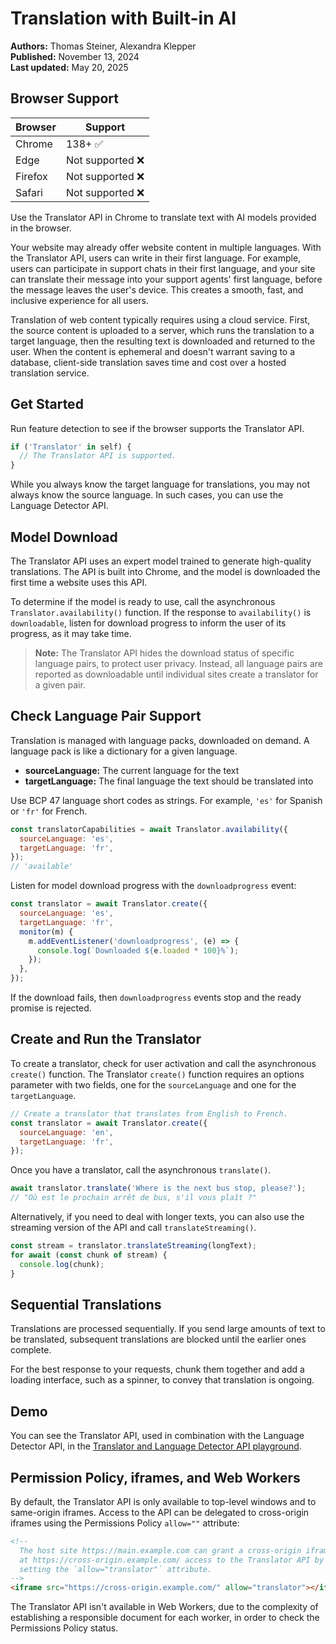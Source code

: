 # Translation with Built-in AI

**Authors:** Thomas Steiner, Alexandra Klepper  
**Published:** November 13, 2024  
**Last updated:** May 20, 2025

## Browser Support

| Browser | Support |
|---------|---------|
| Chrome  | 138+ ✅ |
| Edge    | Not supported ❌ |
| Firefox | Not supported ❌ |
| Safari  | Not supported ❌ |

Use the Translator API in Chrome to translate text with AI models provided in the browser.

Your website may already offer website content in multiple languages. With the Translator API, users can write in their first language. For example, users can participate in support chats in their first language, and your site can translate their message into your support agents' first language, before the message leaves the user's device. This creates a smooth, fast, and inclusive experience for all users.

Translation of web content typically requires using a cloud service. First, the source content is uploaded to a server, which runs the translation to a target language, then the resulting text is downloaded and returned to the user. When the content is ephemeral and doesn't warrant saving to a database, client-side translation saves time and cost over a hosted translation service.

## Get Started

Run feature detection to see if the browser supports the Translator API.

```javascript
if ('Translator' in self) {
  // The Translator API is supported.
}
```

While you always know the target language for translations, you may not always know the source language. In such cases, you can use the Language Detector API.

## Model Download

The Translator API uses an expert model trained to generate high-quality translations. The API is built into Chrome, and the model is downloaded the first time a website uses this API.

To determine if the model is ready to use, call the asynchronous `Translator.availability()` function. If the response to `availability()` is `downloadable`, listen for download progress to inform the user of its progress, as it may take time.

> **Note:** The Translator API hides the download status of specific language pairs, to protect user privacy. Instead, all language pairs are reported as downloadable until individual sites create a translator for a given pair.

## Check Language Pair Support

Translation is managed with language packs, downloaded on demand. A language pack is like a dictionary for a given language.

- **sourceLanguage:** The current language for the text
- **targetLanguage:** The final language the text should be translated into

Use BCP 47 language short codes as strings. For example, `'es'` for Spanish or `'fr'` for French.

```javascript
const translatorCapabilities = await Translator.availability({
  sourceLanguage: 'es',
  targetLanguage: 'fr',
});
// 'available'
```

Listen for model download progress with the `downloadprogress` event:

```javascript
const translator = await Translator.create({
  sourceLanguage: 'es',
  targetLanguage: 'fr',
  monitor(m) {
    m.addEventListener('downloadprogress', (e) => {
      console.log(`Downloaded ${e.loaded * 100}%`);
    });
  },
});
```

If the download fails, then `downloadprogress` events stop and the ready promise is rejected.

## Create and Run the Translator

To create a translator, check for user activation and call the asynchronous `create()` function. The Translator `create()` function requires an options parameter with two fields, one for the `sourceLanguage` and one for the `targetLanguage`.

```javascript
// Create a translator that translates from English to French.
const translator = await Translator.create({
  sourceLanguage: 'en',
  targetLanguage: 'fr',
});
```

Once you have a translator, call the asynchronous `translate()`.

```javascript
await translator.translate('Where is the next bus stop, please?');
// "Où est le prochain arrêt de bus, s'il vous plaît ?"
```

Alternatively, if you need to deal with longer texts, you can also use the streaming version of the API and call `translateStreaming()`.

```javascript
const stream = translator.translateStreaming(longText);
for await (const chunk of stream) {
  console.log(chunk);
}
```

## Sequential Translations

Translations are processed sequentially. If you send large amounts of text to be translated, subsequent translations are blocked until the earlier ones complete.

For the best response to your requests, chunk them together and add a loading interface, such as a spinner, to convey that translation is ongoing.

## Demo

You can see the Translator API, used in combination with the Language Detector API, in the [Translator and Language Detector API playground](link).

## Permission Policy, iframes, and Web Workers

By default, the Translator API is only available to top-level windows and to same-origin iframes. Access to the API can be delegated to cross-origin iframes using the Permissions Policy `allow=""` attribute:

```html
<!--
  The host site https://main.example.com can grant a cross-origin iframe
  at https://cross-origin.example.com/ access to the Translator API by
  setting the `allow="translator"` attribute.
-->
<iframe src="https://cross-origin.example.com/" allow="translator"></iframe>
```

The Translator API isn't available in Web Workers, due to the complexity of establishing a responsible document for each worker, in order to check the Permissions Policy status.